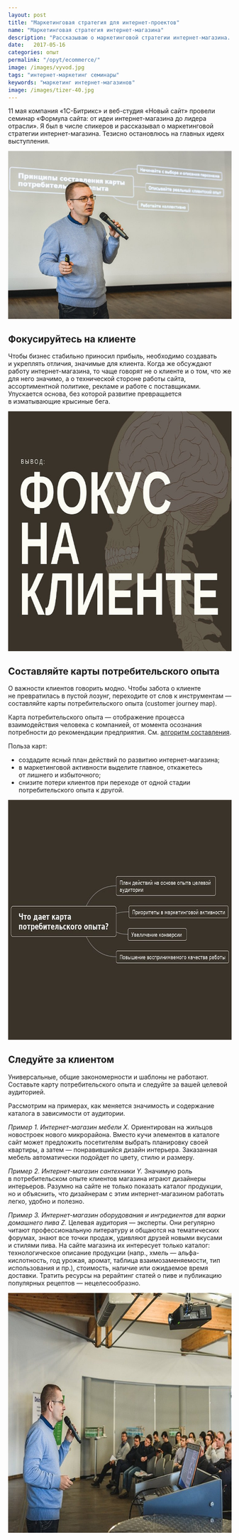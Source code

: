 ```yaml
---
layout: post
title: "Маркетинговая стратегия для интернет-проектов"
name: "Маркетинговая стратегия интернет-магазина"
description: "Рассказываю о маркетинговой стратегии интернет-магазина. Только главное, без чего развитие превращается в изматывающие крысиные бега."
date:   2017-05-16 
categories: опыт
permalink: "/opyt/ecommerce/"
image: /images/vyvod.jpg
tags: "интернет-маркетинг семинары"
keywords: "маркетинг интернет-магазинов"
image: /images/tizer-40.jpg
---
```


<p>11&nbsp;мая компания «1С-Битрикс» и&nbsp;веб-студия «Новый сайт» провели семинар «Формула сайта: от&nbsp;идеи интернет-магазина до&nbsp;лидера отрасли». Я&nbsp;был в&nbsp;числе спикеров и&nbsp;рассказывал о&nbsp;маркетинговой стратегии интернет-магазина. Тезисно остановлюсь на&nbsp;главных идеях выступления.</p> <!--more-->


<picture>
	<source srcset="/images/seminar110517.webp" type="image/webp"> 	<img src="/images/seminar110517.jpg" title="Фото: Арина Чернышева" alt="Дмитрий Бартошевич на конференции"  class="img-responsive" >
</picture>



<h2>Фокусируйтесь на&nbsp;клиенте</h2>
<p>Чтобы бизнес стабильно приносил прибыль, необходимо создавать и&nbsp;укреплять отличия, значимые для клиента. Когда&nbsp;же обсуждают работу интернет-магазина, то&nbsp;чаще говорят не&nbsp;о&nbsp;клиенте и&nbsp;о&nbsp;том, что&nbsp;же для него значимо, а&nbsp;о&nbsp;технической стороне работы сайта, ассортиментной политике, рекламе и&nbsp;работе с&nbsp;поставщиками. Упускается основа, без которой развитие превращается в&nbsp;изматывающие крысиные бега.</p>
<p><img src="/images/vyvod.jpg" alt="Фокусируйтесь на клиенте" width="720" height="540" class="img-responsive"/></p>

<h2>Составляйте карты потребительского опыта</h2>


<div class="with-side">
<p>О&nbsp;важности клиентов говорить модно. Чтобы забота о&nbsp;клиенте не&nbsp;превратилась в&nbsp;пустой лозунг, переходите от&nbsp;слов к&nbsp;инструментам&nbsp;— составляйте карты потребительского опыта (customer journey map). </p>
<div class="side">Карта потребительского опыта&nbsp;— отображение процесса взаимодействия человека с&nbsp;компанией, от&nbsp;момента осознания потребности до&nbsp;рекомендации предприятия. См. <a href="/instrukcii/customer-journey-map/">алгоритм составления</a>.</div></div>


Польза карт:<br/>
<ul> 
	<li> 
		создадите ясный план действий по&nbsp;развитию интернет-магазина;
	</li>
	<li> 
		в&nbsp;маркетинговой активности выделите главное, откажетесь от&nbsp;лишнего и&nbsp;избыточного;
	</li>
	<li> 
		снизите потери клиентов при переходе от&nbsp;одной стадии потребительского опыта к&nbsp;другой. 
	</li>
</ul><p></p>

<p><img src="/images/polza-cjm.jpg" alt="Карты потребительского опыта - польза" width="720" height="540" /></p>

<h2>Следуйте за&nbsp;клиентом </h2>
<p>Универсальные, общие закономерности и&nbsp;шаблоны не&nbsp;работают. Составьте карту потребительского опыта и&nbsp;следуйте за&nbsp;вашей целевой аудиторией. </p>
<p>Рассмотрим на&nbsp;примерах, как меняется значимость и&nbsp;содержание каталога в&nbsp;зависимости от&nbsp;аудитории.</p>
<p><em>Пример&nbsp;1. Интернет-магазин мебели X.</em> Ориентирован на&nbsp;жильцов новостроек нового микрорайона. Вместо кучи элементов в&nbsp;каталоге сайт может предложить посетителям выбрать планировку своей квартиры, а&nbsp;затем&nbsp;— понравившийся дизайн интерьера. Заказанная мебель автоматически подойдет по&nbsp;цвету, стилю и&nbsp;размеру.</p>
<p><em>Пример&nbsp;2. Интернет-магазин сантехники Y. </em>Значимую роль в&nbsp;потребительском опыте клиентов магазина играют дизайнеры интерьеров. Разумно на&nbsp;сайте не&nbsp;только показать каталог продукции, но&nbsp;и&nbsp;объяснить, что дизайнерам с&nbsp;этим интернет-магазином работать легко, удобно и&nbsp;полезно. </p>
<p><em>Пример&nbsp;3. Интернет-магазин оборудования и&nbsp;ингредиентов для варки домашнего пива Z.</em> Целевая аудитория&nbsp;— эксперты. Они регулярно читают профессиональную литературу и&nbsp;общаются на&nbsp;тематических форумах, знают все точки продаж, удивляют друзей новыми вкусами и&nbsp;стилями пива. На&nbsp;сайте магазина их&nbsp;интересует только каталог: технологическое описание продукции (напр., хмель&nbsp;— альфа-кислотность, год урожая, аромат, таблица взаимозаменяемости, тип использования и&nbsp;пр.), стоимость, наличие или ожидаемое время доставки. Тратить ресурсы на&nbsp;рерайтинг статей о&nbsp;пиве и&nbsp;публикацию популярных рецептов&nbsp;— нецелесообразно. </p>


<p><img src="/images/seminar110517-2.jpg" alt="маркетинговая стратегия интернет-магазина" width="720" height="540" class="img-responsive" title="Фото: Арина Чернышева" /></p>







